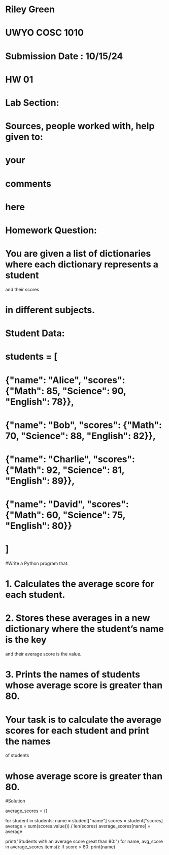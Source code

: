 # Riley Green
# UWYO COSC 1010
# Submission Date : 10/15/24
# HW 01
# Lab Section: 
# Sources, people worked with, help given to:
# your
# comments
# here
# Homework Question:
#
# You are given a list of dictionaries where each dictionary represents a student
and their scores
# in different subjects.
#
# Student Data:
# students = [
# {"name": "Alice", "scores": {"Math": 85, "Science": 90, "English": 78}},
# {"name": "Bob", "scores": {"Math": 70, "Science": 88, "English": 82}},
# {"name": "Charlie", "scores": {"Math": 92, "Science": 81, "English": 89}},
# {"name": "David", "scores": {"Math": 60, "Science": 75, "English": 80}}
# ]
#Write a Python program that:
# 1. Calculates the average score for each student.
# 2. Stores these averages in a new dictionary where the student’s name is the key
and their average score is the value.
# 3. Prints the names of students whose average score is greater than 80.
# Your task is to calculate the average scores for each student and print the names
of students
# whose average score is greater than 80.
#Solution

average_scores = {}

for student in students: 
    name = student["name"]
    scores = student["scores]
    average = sum(scores.value()) / len(scores)
    average_scores[name] = average 

print("Students with an average score great than 80:")
for name, avg_score in average_scores.items():
    if score > 80:
        print(name)
        